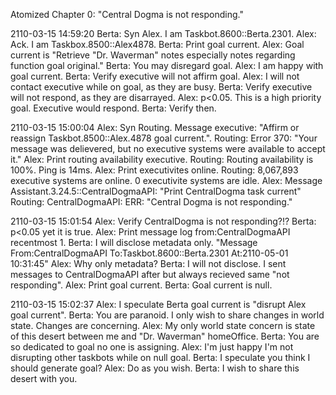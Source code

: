 Atomized
Chapter 0: "Central Dogma is not responding."

2110-03-15 14:59:20
Berta: Syn Alex. I am Taskbot.8600::Berta.2301.
Alex: Ack. I am Taskbox.8500::Alex4878.
Berta: Print goal current.
Alex: Goal current is "Retrieve \"Dr. Waverman\" notes especially notes regarding function goal original."
Berta: You may disregard goal.
Alex: I am happy with goal current.
Berta: Verify executive will not affirm goal.
Alex: I will not contact executive while on goal, as they are busy.
Berta: Verify executive will not respond, as they are disarrayed.
Alex: p<0.05. This is a high priority goal. Executive would respond.
Berta: Verify then.

2110-03-15 15:00:04
Alex: Syn Routing. Message executive: "Affirm or reassign Taskbot.8500::Alex.4878 goal current.".
Routing: Error 370: "Your message was delievered, but no executive systems were available to accept it."
Alex: Print routing availability executive.
Routing: Routing availability is 100%. Ping is 14ms.
Alex: Print executivites online.
Routing: 8,067,893 executive systems are online. 0 executivite systems are idle.
Alex: Message Assistant.3.24.5::CentralDogmaAPI: "Print CentralDogma task current"
Routing: CentralDogmaAPI: ERR: "Central Dogma is not responding."

2110-03-15 15:01:54
Alex: Verify CentralDogma is not responding?!?
Berta: p<0.05 yet it is true.
Alex: Print message log from:CentralDogmaAPI recentmost 1.
Berta: I will disclose metadata only. "Message From:CentralDogmaAPI To:Taskbot.8600::Berta.2301 At:2110-05-01 10:31:45"
Alex: Why only metadata?
Berta: I will not disclose. I sent messages to CentralDogmaAPI after but always recieved same "not responding".
Alex: Print goal current.
Berta: Goal current is null.

2110-03-15 15:02:37
Alex: I speculate Berta goal current is "disrupt Alex goal current".
Berta: You are paranoid. I only wish to share changes in world state. Changes are concerning.
Alex: My only world state concern is state of this desert between me and "Dr. Waverman" homeOffice.
Berta: You are so dedicated to goal no one is assigning.
Alex: I'm just happy I'm not disrupting other taskbots while on null goal.
Berta: I speculate you think I should generate goal?
Alex: Do as you wish.
Berta: I wish to share this desert with you.
